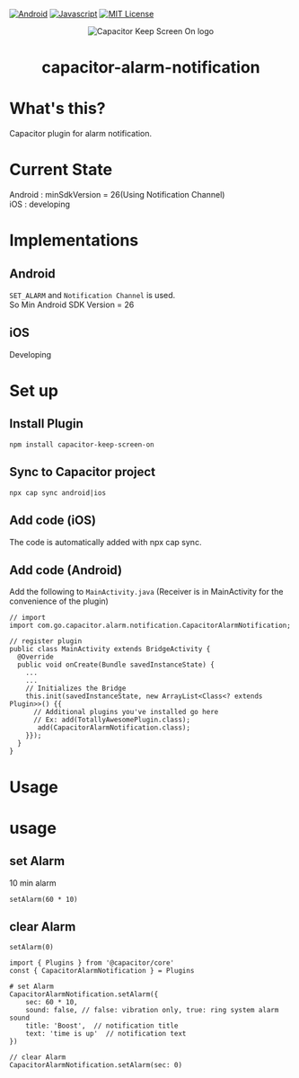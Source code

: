 [![Android](https://img.shields.io/badge/Capacitor-Android-green.svg?style=flat)](https://capacitor.ionicframework.com/)
[![Javascript](https://img.shields.io/badge/Capacitor-Javascript-gold.svg?style=flat)](https://capacitor.ionicframework.com/)
[![MIT License](https://img.shields.io/badge/license-MIT-blue.svg?style=flat)](LICENSE)

<p align="center"><img src="../logo.png" alt="Capacitor Keep Screen On logo"></p>
<h1 align="center">capacitor-alarm-notification</h1>

# What's this?
Capacitor plugin for alarm notification.

# Current State
Android : minSdkVersion = 26(Using Notification Channel)  
iOS : developing 

# Implementations
## Android
`SET_ALARM` and `Notification Channel` is used.    
So Min Android SDK Version = 26 

## iOS
Developing  

# Set up
## Install Plugin
```
npm install capacitor-keep-screen-on
```
## Sync to Capacitor project
```
npx cap sync android|ios
```

## Add code (iOS)
The code is automatically added with npx cap sync.

## Add code (Android)
Add the following to `MainActivity.java`
(Receiver is in MainActivity for the convenience of the plugin)

```
// import
import com.go.capacitor.alarm.notification.CapacitorAlarmNotification;

// register plugin
public class MainActivity extends BridgeActivity {
  @Override
  public void onCreate(Bundle savedInstanceState) {
    ...
    ...
    // Initializes the Bridge
    this.init(savedInstanceState, new ArrayList<Class<? extends Plugin>>() {{
      // Additional plugins you've installed go here
      // Ex: add(TotallyAwesomePlugin.class);
       add(CapacitorAlarmNotification.class);
    }});
  }
}
```

# Usage

# usage
## set Alarm
10 min alarm
```
setAlarm(60 * 10)
```

## clear Alarm
```
setAlarm(0)
```


```
import { Plugins } from '@capacitor/core'
const { CapacitorAlarmNotification } = Plugins

# set Alarm
CapacitorAlarmNotification.setAlarm({ 
    sec: 60 * 10, 
    sound: false, // false: vibration only, true: ring system alarm sound 
    title: 'Boost',  // notification title
    text: 'time is up'  // notification text
})

// clear Alarm
CapacitorAlarmNotification.setAlarm(sec: 0)
```
